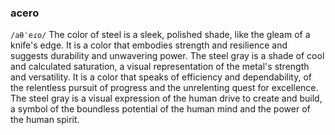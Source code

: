 ### acero
`/aθˈeɾo/` The color of steel is a sleek, polished shade, like the gleam of a knife's edge. It is a color that embodies strength and resilience and suggests durability and unwavering power. The steel gray is a shade of cool and calculated saturation, a visual representation of the metal's strength and versatility. It is a color that speaks of efficiency and dependability, of the relentless pursuit of progress and the unrelenting quest for excellence. The steel gray is a visual expression of the human drive to create and build, a symbol of the boundless potential of the human mind and the power of the human spirit.